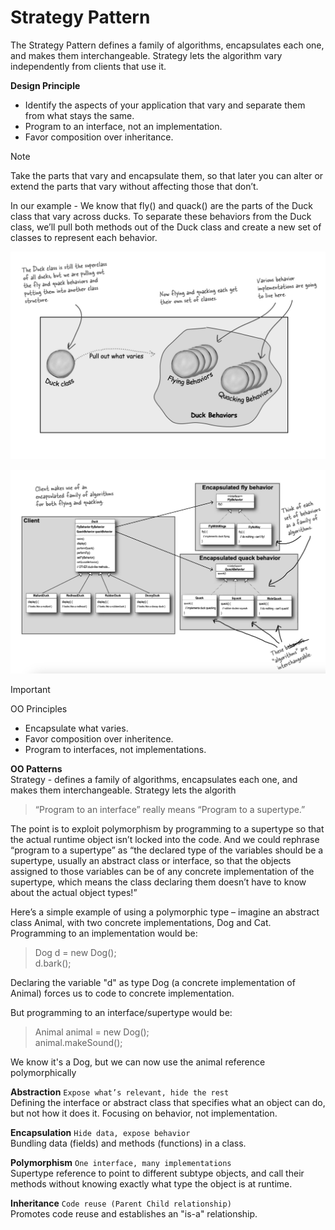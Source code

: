 # Strategy Pattern
The Strategy Pattern defines a family of algorithms,
encapsulates each one, and makes them interchangeable.
Strategy lets the algorithm vary independently from
clients that use it.

**Design Principle**
- Identify the aspects of your
application that vary and separate
them from what stays the same.
- Program to an interface, not an
  implementation.
- Favor composition over inheritance.


> [!NOTE] 
> Take the parts
that vary and encapsulate them, so that later you can
alter or extend the parts that vary without affecting
those that don’t.

    
  In our example -
  We know that fly() and quack() are the parts of the
  Duck class that vary across ducks.
  To separate these behaviors from the Duck class, we’ll
  pull both methods out of the Duck class and create a
  new set of classes to represent each behavior.

  ![Duck1.jpg](resources/Duck1.jpg)
  
![Duck2.jpeg](resources/Duck2.jpeg)

> [!IMPORTANT]
>OO Principles
>- Encapsulate what varies.
>- Favor composition over inheritence.
>- Program to interfaces, not implementations.

**OO Patterns**\
Strategy - defines a family of algorithms,
encapsulates each one, and makes them
interchangeable. Strategy lets the algorith



>“Program to an interface” really means
“Program to a supertype.”

The point is to exploit polymorphism by
programming to a supertype so that the actual runtime object
isn’t locked into the code. And we could rephrase “program to
a supertype” as “the declared type of the variables should be a
supertype, usually an abstract class or interface, so that the objects
assigned to those variables can be of any concrete implementation
of the supertype, which means the class declaring them doesn’t
have to know about the actual object types!”


Here’s a simple example of using a
polymorphic type – imagine an abstract class Animal, with two
concrete implementations, Dog and Cat.
Programming to an implementation would be:

> Dog d = new Dog();\
d.bark();

Declaring the variable "d" as type Dog (a concrete implementation of Animal) 
forces us to code to concrete implementation.

But programming to an interface/supertype would be:

> Animal animal = new Dog();\
animal.makeSound();

We know it's a Dog, but we can now use the animal reference polymorphically


**Abstraction** `Expose what’s relevant, hide the rest`\
Defining the interface or abstract class that specifies what an object can do, but not how it does it.
Focusing on behavior, not implementation.


**Encapsulation** `Hide data, expose behavior`\
Bundling data (fields) and methods (functions) in a class.

**Polymorphism** `One interface, many implementations`\
Supertype reference to point to different subtype objects, and call their methods without knowing 
exactly what type the object is at runtime.


**Inheritance** `Code reuse (Parent Child relationship)`\
Promotes code reuse and establishes an "is-a" relationship.
